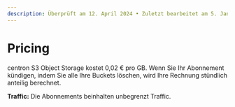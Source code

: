 ```yaml
---
description: Überprüft am 12. April 2024 • Zuletzt bearbeitet am 5. Januar 2025
---
```


# Pricing

centron S3 Object Storage kostet 0,02 € pro GB. Wenn Sie Ihr Abonnement kündigen, indem Sie alle Ihre Buckets löschen, wird Ihre Rechnung stündlich anteilig berechnet.

**Traffic:** Die Abonnements beinhalten unbegrenzt Traffic.
